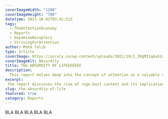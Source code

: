 ```yaml
---
coverImageWidth: "1200"
coverImageHeight: "700"
datetime: 2023-10-02T03:42:51Z
tags:
  - TheAttentionEconomy
  - Reports
  - DopamineReceptors
  - StrivingForAttention
author: Mohd Talib
type: article
coverImage: https://unruly.co/wp-content/uploads/2021/10/1_I8gMI1qAxX2dBu4o54V6ew-scaled.jpeg
coverImageAlt: Absurdity
title: THe ABSURDITY OF LIFEEEEEEE
description:
  This report delves deep into the concept of attention as a valuable resource in the digital age. It explores the evolution of social media, the impact of constant distraction, and the exploitation of attention by corporations.
excerpt:
 The report discusses the rise of rage-bait content and its implications for society. Furthermore, it provides insights into the potential consequences of our society's obsession with attention and suggests ways to regain control over our attention.
slug: the-absurdity-of-life
featured: true
category: Reports
---
```



BLA BLA BLA BLA BLA